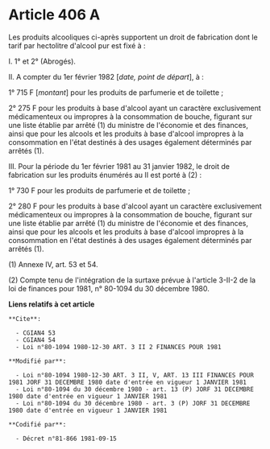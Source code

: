 # Article 406 A

Les produits alcooliques ci-après supportent un droit de fabrication dont le tarif par hectolitre d'alcool pur est fixé à :

I. 1° et 2° (Abrogés).

II. A compter du 1er février 1982 [*date, point de départ*], à :

1° 715 F [*montant*] pour les produits de parfumerie et de toilette ;

2° 275 F pour les produits à base d'alcool ayant un caractère exclusivement médicamenteux ou impropres à la consommation de
bouche, figurant sur une liste établie par arrêté (1) du ministre de l'économie et des finances, ainsi que pour les alcools
et les produits à base d'alcool impropres à la consommation en l'état destinés à des usages également déterminés par arrêtés
(1).

III. Pour la période du 1er février 1981 au 31 janvier 1982, le droit de fabrication sur les produits énumérés au II est
porté à (2) :

1° 730 F pour les produits de parfumerie et de toilette ;

2° 280 F pour les produits à base d'alcool ayant un caractère exclusivement médicamenteux ou impropres à la consommation de
bouche, figurant sur une liste établie par arrêté (1) du ministre de l'économie et des finances, ainsi que pour les alcools
et les produits à base d'alcool impropres à la consommation en l'état destinés à des usages également déterminés par arrêtés
(1).

(1) Annexe IV, art. 53 et 54.

(2) Compte tenu de l'intégration de la surtaxe prévue à l'article 3-II-2 de la loi de finances pour 1981, n° 80-1094 du 30
décembre 1980.

**Liens relatifs à cet article**

	**Cite**:

	  - CGIAN4 53
	  - CGIAN4 54
	  - Loi n°80-1094 1980-12-30 ART. 3 II 2 FINANCES POUR 1981

	**Modifié par**:

	  - Loi n°80-1094 1980-12-30 ART. 3 II, V, ART. 13 III FINANCES POUR 1981 JORF 31 DECEMBRE 1980 date d'entrée en vigueur 1 JANVIER 1981
	  - Loi n°80-1094 du 30 décembre 1980 - art. 13 (P) JORF 31 DECEMBRE 1980 date d'entrée en vigueur 1 JANVIER 1981
	  - Loi n°80-1094 du 30 décembre 1980 - art. 3 (P) JORF 31 DECEMBRE 1980 date d'entrée en vigueur 1 JANVIER 1981

	**Codifié par**:

	  - Décret n°81-866 1981-09-15
